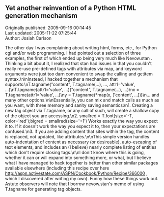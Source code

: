 ## Yet another reinvention of a Python HTML generation mechanism  
Originally published: 2005-09-16 00:14:45  
Last updated: 2005-11-22 07:25:44  
Author: Josiah Carlson  
  
The other day I was complaining about writing html, forms, etc., for Python cgi and/or web programming.  I had pointed out a selection of three examples, the first of which ended up being very much like Nevow.stan .  Thinking a bit about it, I realized that stan had issues in that you couldn't really re-use pre-defined tags with attributes via map, and keyword arguments were just too darn convenient to swap the calling and getitem syntax.\n\nInstead, I hacked together a mechanism that supports:\nT.tagname("content", T.tagname(...), ..., attr1='value', ...)\nT.tagname(attr1='value', ...)("content", T.tagname(...), ...)\nx = T.tagname(attr1='value', ...)\ny = T.tagname(*map(x, ['content', ...]))\n... and many other options.\n\nEssentially, you can mix and match calls as much as you want, with three memory and sanity saving semantics:\n1. Creating a new tag object via T.tagname, or any call of such, will create a shallow copy of the object you are accessing.\n2. smallred = T.font(size='-1', color='red');bigred = smallred(size='+1') Works exactly the way you expect it to.  If it doesn't work the way you expect it to, then your expectations are confused.\n3. If you are adding content that sites within the tag, the content is replaced, not updated, like attributes.\n\nThis simple version handles auto-indentation of content as necessary (or desireable), auto-escaping of text elements, and includes an (I believe) nearly complete listing of entities which don't require closing tags.\n\nI don't know where this is going, whether it can or will expand into something more, or what, but I believe what I have managed to hack together is better than other similar packages available elsewhere (including this recipe over here http://aspn.activestate.com/ASPN/Cookbook/Python/Recipe/366000 , which I discovered after writing my own).  Funny how these things work out.  Astute observers will note that I borrow nevow.stan's meme of using T.tagname for generating tag objects.